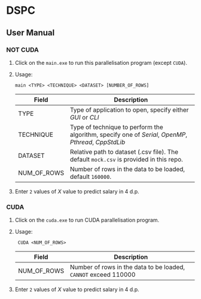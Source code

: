 # DSPC

## User Manual

### NOT CUDA
1. Click on the `main.exe` to run this parallelisation program (except `CUDA`).

2. Usage:
    ```
    main <TYPE> <TECHNIQUE> <DATASET> [NUMBER_OF_ROWS]
    ```
    Field | Description
    --- | ---
    TYPE | Type of application to open, specify either _GUI_ or _CLI_
    TECHNIQUE | Type of technique to perform the algorithm, specify one of *Serial*, *OpenMP*, *Pthread*, *CppStdLib*
    DATASET | Relative path to dataset (.csv file). The default `mock.csv` is provided in this repo.
    NUM_OF_ROWS | Number of rows in the data to be loaded, default `160000`.

3. Enter `2` values of _X_ value to predict salary in 4 d.p.

### CUDA
1. Click on the `cuda.exe` to run CUDA parallelisation program.

2. Usage:
   ```
    CUDA <NUM_OF_ROWS>
    ```
    Field | Description
    --- | ---
    NUM_OF_ROWS | Number of rows in the data to be loaded, `CANNOT` exceed 110000

3. Enter `2` values of _X_ value to predict salary in 4 d.p.
